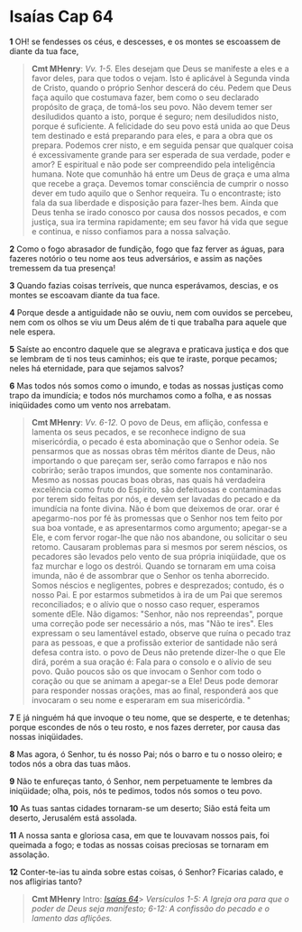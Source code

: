 # Isaías Cap 64

**1** 	OH! se fendesses os céus, e descesses, e os montes se escoassem de diante da tua face,

> **Cmt MHenry**: *Vv. 1-5.* Eles desejam que Deus se manifeste a eles e a favor deles, para que todos o vejam. Isto é aplicável à Segunda vinda de Cristo, quando o próprio Senhor descerá do céu. Pedem que Deus faça aquilo que costumava fazer, bem como o seu declarado propósito de graça, de tomá-los seu povo. Não devem temer ser desiludidos quanto a isto, porque é seguro; nem desiludidos nisto, porque é suficiente. A felicidade do seu povo está unida ao que Deus tem destinado e está preparando para eles, e para a obra que os prepara. Podemos crer nisto, e em seguida pensar que qualquer coisa é excessivamente grande para ser esperada de sua verdade, poder e amor? E espiritual e não pode ser compreendido pela inteligência humana. Note que comunhão há entre um Deus de graça e uma alma que recebe a graça. Devemos tomar consciência de cumprir o nosso dever em tudo aquilo que o Senhor requeira. Tu o encontraste; isto fala da sua liberdade e disposição para fazer-lhes bem. Ainda que Deus tenha se irado conosco por causa dos nossos pecados, e com justiça, sua ira termina rapidamente; em seu favor há vida que segue e continua, e nisso confiamos para a nossa salvação.

**2** 	Como o fogo abrasador de fundição, fogo que faz ferver as águas, para fazeres notório o teu nome aos teus adversários, e assim as nações tremessem da tua presença!

**3** 	Quando fazias coisas terríveis, que nunca esperávamos, descias, e os montes se escoavam diante da tua face.

**4** 	Porque desde a antiguidade não se ouviu, nem com ouvidos se percebeu, nem com os olhos se viu um Deus além de ti que trabalha para aquele que nele espera.

**5** 	Saíste ao encontro daquele que se alegrava e praticava justiça e dos que se lembram de ti nos teus caminhos; eis que te iraste, porque pecamos; neles há eternidade, para que sejamos salvos?

**6** 	Mas todos nós somos como o imundo, e todas as nossas justiças como trapo da imundícia; e todos nós murchamos como a folha, e as nossas iniqüidades como um vento nos arrebatam.

> **Cmt MHenry**: *Vv. 6-12.* O povo de Deus, em aflição, confessa e lamenta os seus pecados, e se reconhece indigno de sua misericórdia, o pecado é esta abominação que o Senhor odeia. Se pensarmos que as nossas obras têm méritos diante de Deus, não importando o que pareçam ser, serão como farrapos e não nos cobrirão; serão trapos imundos, que somente nos contaminarão. Mesmo as nossas poucas boas obras, nas quais há verdadeira excelência como fruto do Espírito, são defeituosas e contaminadas por terem sido feitas por nós, e devem ser lavadas do pecado e da imundícia na fonte divina. Não é bom que deixemos de orar. orar é apegarmo-nos por fé às promessas que o Senhor nos tem feito por sua boa vontade, e as apresentarmos como argumento; apegar-se a Ele, e com fervor rogar-lhe que não nos abandone, ou solicitar o seu retomo. Causaram problemas para si mesmos por serem néscios, os pecadores são levados pelo vento de sua própria iniqüidade, que os faz murchar e logo os destrói. Quando se tornaram em uma coisa imunda, não é de assombrar que o Senhor os tenha aborrecido. Somos néscios e negligentes, pobres e desprezados; contudo, és o nosso Pai. E por estarmos submetidos à ira de um Pai que seremos reconciliados; e o alívio que o nosso caso requer, esperamos somente dEle. Não digamos: "Senhor, não nos repreendas", porque uma correção pode ser necessário a nós, mas "Não te ires". Eles expressam o seu lamentável estado, observe que ruína o pecado traz para as pessoas, e que a profissão exterior de santidade não será defesa contra isto. o povo de Deus não pretende dizer-lhe o que Ele dirá, porém a sua oração é: Fala para o consolo e o alívio de seu povo. Quão poucos são os que invocam o Senhor com todo o coração ou que se animam a apegar-se a Ele! Deus pode demorar para responder nossas orações, mas ao final, responderá aos que invocaram o seu nome e esperaram em sua misericórdia. "

**7** 	E já ninguém há que invoque o teu nome, que se desperte, e te detenhas; porque escondes de nós o teu rosto, e nos fazes derreter, por causa das nossas iniqüidades.

**8** 	Mas agora, ó Senhor, tu és nosso Pai; nós o barro e tu o nosso oleiro; e todos nós a obra das tuas mãos.

**9** 	Não te enfureças tanto, ó Senhor, nem perpetuamente te lembres da iniqüidade; olha, pois, nós te pedimos, todos nós somos o teu povo.

**10** 	As tuas santas cidades tornaram-se um deserto; Sião está feita um deserto, Jerusalém está assolada.

**11** 	A nossa santa e gloriosa casa, em que te louvavam nossos pais, foi queimada a fogo; e todas as nossas coisas preciosas se tornaram em assolação.

**12** 	Conter-te-ias tu ainda sobre estas coisas, ó Senhor? Ficarias calado, e nos afligirias tanto?


> **Cmt MHenry** Intro: *[Isaías 64](../23A-Is/64.md#0)*> *Versículos 1-5: A Igreja ora para que o poder de Deus seja manifesto; 6-12: A confissão do pecado e o lamento das aflições.*